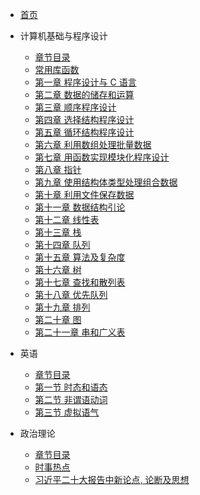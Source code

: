 <!-- docs/_sidebar.md -->

* [首页](/)

* 计算机基础与程序设计
    * [章节目录](/computer/p0)
    * [常用库函数](/computer/tips)
    * [第一章 程序设计与 C 语言](/computer/p1)
    * [第二章 数据的储存和运算](/computer/p2)
    * [第三章 顺序程序设计](/computer/p3)
    * [第四章 选择结构程序设计](/computer/p4)
    * [第五章 循环结构程序设计](/computer/p5)
    * [第六章 利用数组处理批量数据](/computer/p6)
    * [第七章 用函数实现模块化程序设计](/computer/p7)
    * [第八章 指针](/computer/p8)
    * [第九章 使用结构体类型处理组合数据](/computer/p9)
    * [第十章 利用文件保存数据](/computer/p10)
    * [第十一章 数据结构引论](/computer/p11)
    * [第十二章 线性表](/computer/p12)
    * [第十三章 栈](/computer/p13)
    * [第十四章 队列](/computer/p14)
    * [第十五章 算法及复杂度](/computer/p15)
    * [第十六章 树](/computer/p16)
    * [第十七章 查找和散列表](/computer/p17)
    * [第十八章 优先队列](/computer/p18)
    * [第十九章 排列](/computer/p19)
    * [第二十章 图](/computer/p20)
    * [第二十一章 串和广义表](/computer/p21)

* 英语
    * [章节目录](/eng/p)
    * [第一节 时态和语态](/eng/p1)
    * [第二节 非谓语动词](/eng/p2)
    * [第三节 虚拟语气](/eng/p3)


* 政治理论
    * [章节目录](/political/p)
    * [时事热点](/political/p0)
    * [习近平二十大报告中新论点, 论断及思想](/political/p1)